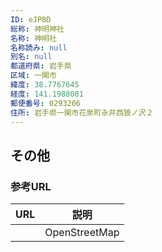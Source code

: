 ```yaml
---
ID: eJPBD
総称: 神明神社
名称: 神明社
名称読み: null
別名: null
都道府県: 岩手県
区域: 一関市
緯度: 38.7767645
経度: 141.1988081
郵便番号: 0293206
住所: 岩手県一関市花泉町永井西狼ノ沢２
---
```


## その他

### 参考URL

| URL | 説明          |
| --- | ------------- |
|     | OpenStreetMap |
